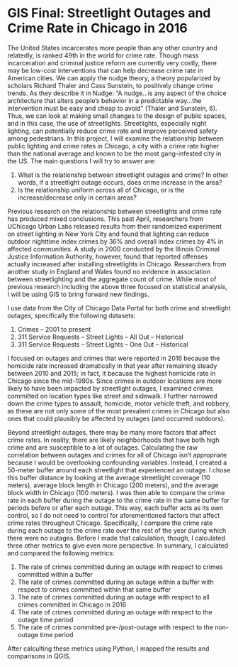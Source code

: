 # GIS Final: Streetlight Outages and Crime Rate in Chicago in 2016

The United States incarcerates more people than any other country and relatedly, is ranked 49th in the world for crime rate. Though mass incarceration and criminal justice reform are currently very costly, there may be low-cost interventions that can help decrease crime rate in American cities. We can apply the nudge theory, a theory popularized by scholars Richard Thaler and Cass Sunstein, to positively change crime trends. As they describe it in Nudge: “A nudge…is any aspect of the choice architecture that alters people’s behavior in a predictable way…the intervention must be easy and cheap to avoid” (Thaler and Sunstein, 6). Thus, we can look at making small changes to the design of public spaces, and in this case, the use of streetlights. Streetlights, especially night lighting, can potentially reduce crime rate and improve perceived safety among pedestrians. In this project, I will examine the relationship between public lighting and crime rates in Chicago, a city with a crime rate higher than the national average and known to be the most gang-infested city in the US. The main questions I will try to answer are:

1.	What is the relationship between streetlight outages and crime? In other words, if a streetlight outage occurs, does crime increase in the area?
2.	Is the relationship uniform across all of Chicago, or is the increase/decrease only in certain areas? 

Previous research on the relationship between streetlights and crime rate has produced mixed conclusions. This past April, researchers from UChicago Urban Labs released results from their randomized experiment on street lighting in New York City and found that lighting can reduce outdoor nighttime index crimes by 36% and overall index crimes by 4% in affected communities. A study in 2000 conducted by the Illinois Criminal Justice Information Authority, however, found that reported offenses actually increased after installing streetlights in Chicago. Researchers from another study in England and Wales found no evidence in association between streetlighting and the aggregate count of crime. While most of previous research including the above three focused on statistical analysis, I will be using GIS to bring forward new findings.

I use data from the City of Chicago Data Portal for both crime and streetlight outages, specifically the following datasets:
1. Crimes – 2001 to present
2. 311 Service Requests – Street Lights – All Out – Historical
3. 311 Service Requests – Street Lights – One Out – Historical

I focused on outages and crimes that were reported in 2016 because the homicide rate increased dramatically in that year after remaining steady between 2010 and 2015; in fact, it because the highest homicide rate in Chicago since the mid-1990s. Since crimes in outdoor locations are more likely to have been impacted by streetlight outages, I examined crimes committed on location types like street and sidewalk. I further narrowed down the crime types to assault, homicide, motor vehicle theft, and robbery, as these are not only some of the most prevalent crimes in Chicago but also ones that could plausibly be affected by outages (and occurred outdoors). 

Beyond streetlight outages, there may be many more factors that affect crime rates. In reality, there are likely neighborhoods that have both high crime and are susceptible to a lot of outages. Calculating the raw correlation between outages and crimes for all of Chicago isn’t appropriate because I would be overlooking confounding variables. Instead, I created a 50-meter buffer around each streetlight that experienced an outage. I chose this buffer distance by looking at the average streetlight coverage (10 meters), average block length in Chicago (200 meters), and the average block width in Chicago (100 meters). I was then able to compare the crime rate in each buffer during the outage to the crime rate in the same buffer for periods before or after each outage. This way, each buffer acts as its own control, so I do not need to control for aforementioned factors that affect crime rates throughout Chicago. Specifically, I compare the crime rate during each outage to the crime rate over the rest of the year during which there were no outages. Before I made that calculation, though, I calculated three other metrics to give even more perspective. In summary, I calculated and compared the following metrics:
1)	The rate of crimes committed during an outage with respect to crimes committed within a buffer 
2)	The rate of crimes committed during an outage within a buffer with respect to crimes committed within that same buffer
3)	The rate of crimes committed during an outage with respect to all crimes committed in Chicago in 2016
4)	The rate of crimes committed during an outage with respect to the outage time period
5)	The rate of crimes committed pre-/post-outage with respect to the non-outage time period

After calculting these metrics using Python, I mapped the results and comparisons in QGIS. 
